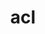 ---
title: "acl"
layout: cache
categories: [package, v0.22.5]
meta: {"compilers": ["gcc@=7.5.0"], "num_specs": 1, "num_specs_by_stack": {"developer-tools": 1, "root": 1}, "oss": ["ubuntu18.04"], "platforms": ["linux"], "stacks": ["developer-tools", "root"], "targets": ["x86_64_v3"], "versions": ["2.2.53"]}
spec_details: [{"compiler": "gcc@=7.5.0", "hash": "dk43n5yl6hebz4nad3zuse342xzt5nfd", "os": "ubuntu18.04", "platform": "linux", "size": "-", "stacks": ["developer-tools", "root"], "tarball": "https://binaries.spack.io/v0.22.5/build_cache/linux-ubuntu18.04-x86_64_v3/gcc-7.5.0/acl-2.2.53/linux-ubuntu18.04-x86_64_v3-gcc-7.5.0-acl-2.2.53-dk43n5yl6hebz4nad3zuse342xzt5nfd.spack", "target": "x86_64_v3", "variants": ["build_system=autotools"], "versions": ["2.2.53"]}]
---